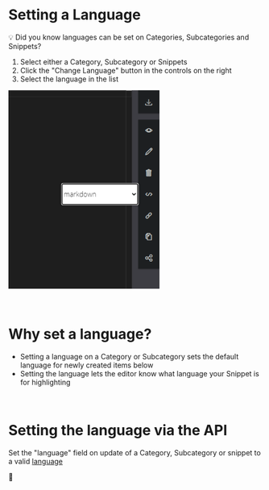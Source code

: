 # Setting a Language

💡 Did you know languages can be set on Categories, Subcategories and Snippets?

1. Select either a Category, Subcategory or Snippets
2. Click the "Change Language" button in the controls on the right
3. Select the language in the list

<img src="https://github.com/OliBlade/3Cols/blob/master/DocImages/SelectLanguageButton.png?raw=true" 
alt="Select Language Button Image" width="300" />

</br>

# Why set a language?

- Setting a language on a Category or Subcategory sets the default language for newly created items below
- Setting the language lets the editor know what language your Snippet is for highlighting

</br>

# Setting the language via the API

Set the "language" field on update of a Category, Subcategory or snippet to a valid [language](https://3cols.com/apidocs/gettingstarted/languages)

🎉